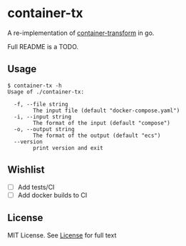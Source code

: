 # container-tx

A re-implementation of [container-transform](https://github.com/micahhausler/container-transform) in go.

Full README is a TODO.

## Usage

```
$ container-tx -h
Usage of ./container-tx:

  -f, --file string
        The input file (default "docker-compose.yaml")
  -i, --input string
        The format of the input (default "compose")
  -o, --output string
        The format of the output (default "ecs")
  --version
        print version and exit
```

## Wishlist

- [ ] Add tests/CI
- [ ] Add docker builds to CI

## License
MIT License. See [License](/LICENSE) for full text
